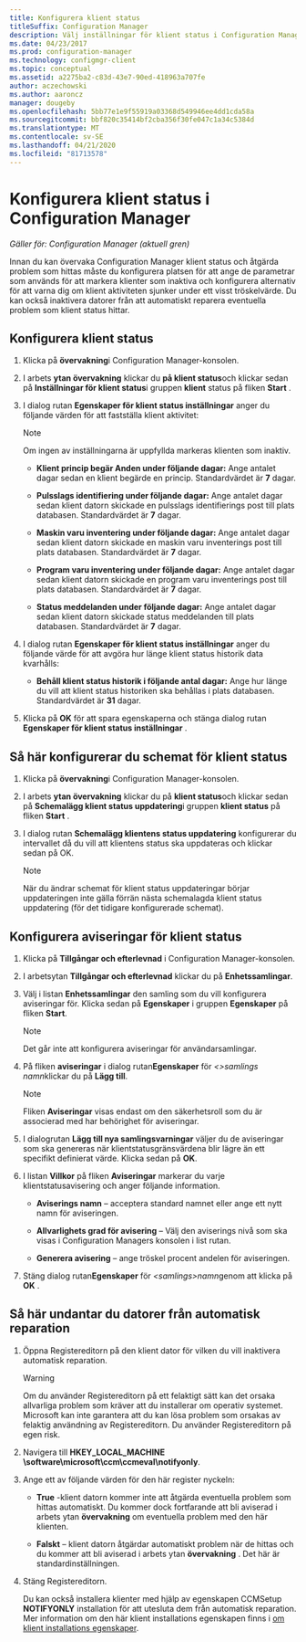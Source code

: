 ```yaml
---
title: Konfigurera klient status
titleSuffix: Configuration Manager
description: Välj inställningar för klient status i Configuration Manager.
ms.date: 04/23/2017
ms.prod: configuration-manager
ms.technology: configmgr-client
ms.topic: conceptual
ms.assetid: a2275ba2-c83d-43e7-90ed-418963a707fe
author: aczechowski
ms.author: aaroncz
manager: dougeby
ms.openlocfilehash: 5bb77e1e9f55919a03368d549946ee4dd1cda58a
ms.sourcegitcommit: bbf820c35414bf2cba356f30fe047c1a34c5384d
ms.translationtype: MT
ms.contentlocale: sv-SE
ms.lasthandoff: 04/21/2020
ms.locfileid: "81713578"
---
```

# <a name="how-to-configure-client-status-in-configuration-manager"></a>Konfigurera klient status i Configuration Manager

*Gäller för: Configuration Manager (aktuell gren)*

Innan du kan övervaka Configuration Manager klient status och åtgärda problem som hittas måste du konfigurera platsen för att ange de parametrar som används för att markera klienter som inaktiva och konfigurera alternativ för att varna dig om klient aktiviteten sjunker under ett visst tröskelvärde. Du kan också inaktivera datorer från att automatiskt reparera eventuella problem som klient status hittar.  

##  <a name="to-configure-client-status"></a><a name="BKMK_1"></a>Konfigurera klient status  

1.  Klicka på **övervakning**i Configuration Manager-konsolen.  

2.  I arbets **ytan övervakning** klickar du **på klient status**och klickar sedan på **Inställningar för klient status**i gruppen **klient** status på fliken **Start** .  

3.  I dialog rutan **Egenskaper för klient status inställningar** anger du följande värden för att fastställa klient aktivitet:  

    > [!NOTE]  
    >  Om ingen av inställningarna är uppfyllda markeras klienten som inaktiv.  

    -   **Klient princip begär Anden under följande dagar:** Ange antalet dagar sedan en klient begärde en princip. Standardvärdet är **7** dagar.  

    -   **Pulsslags identifiering under följande dagar:** Ange antalet dagar sedan klient datorn skickade en pulsslags identifierings post till plats databasen. Standardvärdet är **7** dagar.  

    -   **Maskin varu inventering under följande dagar:** Ange antalet dagar sedan klient datorn skickade en maskin varu inventerings post till plats databasen. Standardvärdet är **7** dagar.  

    -   **Program varu inventering under följande dagar:** Ange antalet dagar sedan klient datorn skickade en program varu inventerings post till plats databasen. Standardvärdet är **7** dagar.  

    -   **Status meddelanden under följande dagar:** Ange antalet dagar sedan klient datorn skickade status meddelanden till plats databasen. Standardvärdet är **7** dagar.  

4.  I dialog rutan **Egenskaper för klient status inställningar** anger du följande värde för att avgöra hur länge klient status historik data kvarhålls:  

    -   **Behåll klient status historik i följande antal dagar:** Ange hur länge du vill att klient status historiken ska behållas i plats databasen. Standardvärdet är **31** dagar.  

5.  Klicka på **OK** för att spara egenskaperna och stänga dialog rutan **Egenskaper för klient status inställningar** .  

##  <a name="to-configure-the-schedule-for-client-status"></a><a name="BKMK_Schedule"></a>Så här konfigurerar du schemat för klient status  

1.  Klicka på **övervakning**i Configuration Manager-konsolen.  

2.  I arbets **ytan övervakning** klickar du på **klient status**och klickar sedan på **Schemalägg klient status uppdatering**i gruppen **klient status** på fliken **Start** .  

3.  I dialog rutan **Schemalägg klientens status uppdatering** konfigurerar du intervallet då du vill att klientens status ska uppdateras och klickar sedan på OK.  

    > [!NOTE]  
    >  När du ändrar schemat för klient status uppdateringar börjar uppdateringen inte gälla förrän nästa schemalagda klient status uppdatering (för det tidigare konfigurerade schemat).  

##  <a name="to-configure-alerts-for-client-status"></a><a name="BKMK_2"></a>Konfigurera aviseringar för klient status  

1. Klicka på **Tillgångar och efterlevnad** i Configuration Manager-konsolen.  

2. I arbetsytan **Tillgångar och efterlevnad** klickar du på **Enhetssamlingar**.  

3. Välj i listan **Enhetssamlingar** den samling som du vill konfigurera aviseringar för. Klicka sedan på **Egenskaper** i gruppen **Egenskaper** på fliken **Start**.  

   > [!NOTE]  
   >  Det går inte att konfigurera aviseringar för användarsamlingar.  

4. På fliken **aviseringar** i dialog rutan**Egenskaper** för <em> &lt;\>samlings namn</em>klickar du på **Lägg till**.  

   > [!NOTE]  
   >  Fliken **Aviseringar** visas endast om den säkerhetsroll som du är associerad med har behörighet för aviseringar.  

5. I dialogrutan **Lägg till nya samlingsvarningar** väljer du de aviseringar som ska genereras när klientstatusgränsvärdena blir lägre än ett specifikt definierat värde. Klicka sedan på **OK**.  

6. I listan **Villkor** på fliken **Aviseringar** markerar du varje klientstatusavisering och anger följande information.  

   -   **Aviserings namn** – acceptera standard namnet eller ange ett nytt namn för aviseringen.  

   -   **Allvarlighets grad för avisering** – Välj den aviserings nivå som ska visas i Configuration Managers konsolen i list rutan.  

   -   **Generera avisering** – ange tröskel procent andelen för aviseringen.  

7. Stäng dialog rutan**Egenskaper** för <em> &lt;samlings\>namn</em>genom att klicka på **OK** .  

##  <a name="to-exclude-computers-from-automatic-remediation"></a><a name="BKMK_3"></a>Så här undantar du datorer från automatisk reparation  

1. Öppna Registereditorn på den klient dator för vilken du vill inaktivera automatisk reparation.  

   > [!WARNING]  
   >  Om du använder Registereditorn på ett felaktigt sätt kan det orsaka allvarliga problem som kräver att du installerar om operativ systemet. Microsoft kan inte garantera att du kan lösa problem som orsakas av felaktig användning av Registereditorn. Du använder Registereditorn på egen risk.  

2. Navigera till **HKEY_LOCAL_MACHINE \software\microsoft\ccm\ccmeval\notifyonly**.  

3. Ange ett av följande värden för den här register nyckeln:  

   -   **True** -klient datorn kommer inte att åtgärda eventuella problem som hittas automatiskt. Du kommer dock fortfarande att bli aviserad i arbets ytan **övervakning** om eventuella problem med den här klienten.  

   -   **Falskt** – klient datorn åtgärdar automatiskt problem när de hittas och du kommer att bli aviserad i arbets ytan **övervakning** . Det här är standardinställningen.  

4. Stäng Registereditorn.  

   Du kan också installera klienter med hjälp av egenskapen CCMSetup **NOTIFYONLY** installation för att utesluta dem från automatisk reparation. Mer information om den här klient installations egenskapen finns i [om klient installations egenskaper](../../../core/clients/deploy/about-client-installation-properties.md).  
